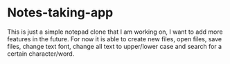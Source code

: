 # Notes-taking-app
This is just a simple notepad clone that I am working on, I want to add more features in the future.
For now it is able to create new files, open files, save files, change text font, change all text to upper/lower case and search for a certain character/word.
